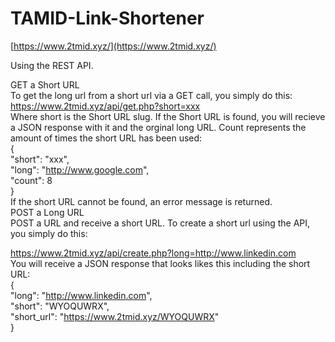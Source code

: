# TAMID-Link-Shortener
[https://www.2tmid.xyz/](https://www.2tmid.xyz/)

Using the REST API.

GET a Short URL  
To get the long url from a short url via a GET call, you simply do this:  
https://www.2tmid.xyz/api/get.php?short=xxx  
Where short is the Short URL slug. If the Short URL is found, you will recieve a JSON response with it and the orginal long URL. Count represents the amount of times the short URL has been used:  
{  
	"short": "xxx",  
	"long": "http://www.google.com",  
	"count": 8  
}  
If the short URL cannot be found, an error message is returned.  
POST a Long URL  
POST a URL and receive a short URL. To create a short url using the API, you simply do this:  

https://www.2tmid.xyz/api/create.php?long=http://www.linkedin.com  
You will receive a JSON response that looks likes this including the short URL:  
{  
	"long": "http://www.linkedin.com",  
	"short": "WYOQUWRX",  
	"short_url": "https://www.2tmid.xyz/WYOQUWRX"  
}  
